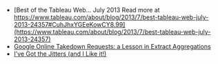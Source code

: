 

* [Best of the Tableau Web... July 2013
Read more at https://www.tableau.com/about/blog/2013/7/best-tableau-web-july-2013-24357#CuhJhxYGEeKowCY8.99](https://www.tableau.com/about/blog/2013/7/best-tableau-web-july-2013-24357)
* [Google Online Takedown Requests: a Lesson in Extract Aggregations](http://vizcandy.blogspot.ca/2013/06/google-online-takedown-requests-lesson.html)
* [I’ve Got the Jitters (and I Like it!)](http://www.datarevelations.com/ive-got-the-jitters-and-i-like-it.html)
